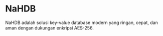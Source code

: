 # NaHDB
NaHDB adalah solusi key-value database modern yang ringan, cepat, dan aman dengan dukungan enkripsi AES-256.
